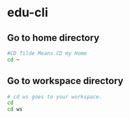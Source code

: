 # edu-cli

## Go to home directory

``` bash
#CD Tilde Means CD my Home
cd ~
```

## Go to workspace directory

``` bash
# cd ws goes to your workspace.
cd
cd ws
```


